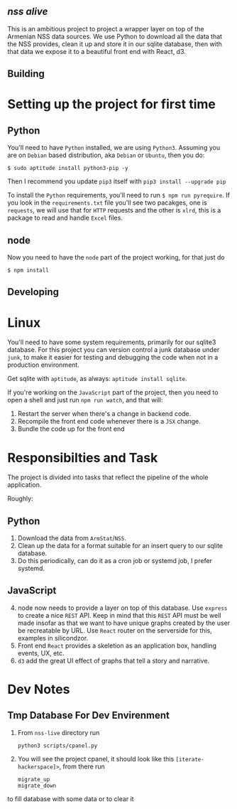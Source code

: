 *nss alive*
-----------

This is an ambitious project to project a wrapper layer on top of the
Armenian NSS data sources. We use Python to download all the data that
the NSS provides, clean it up and store it in our sqlite database,
then with that data we expose it to a beautiful front end with React,
d3.


Building
--------

# Setting up the project for first time

## Python

You'll need to have `Python` installed, we are using
`Python3`. Assuming you are on `Debian` based distribution, aka
`Debian` or `Ubuntu`, then you do:

```
$ sudo aptitude install python3-pip -y
```

Then I recommend you update `pip3` itself with `pip3 install --upgrade pip`

To install the `Python` requirements, you'll need to run `$ npm run
pyrequire`. If you look in the `requirements.txt` file you'll see two
pacakges, one is `requests`, we will use that for `HTTP` requests and
the other is `xlrd`, this is a package to read and handle `Excel`
files. 

## node

Now you need to have the `node` part of the project working, for that
just do

```shell
$ npm install
```

Developing
----------

# Linux

You'll need to have some system requirements, primarily for our
sqlite3 database. For this project you can version control a junk
database under `junk`, to make it easier for testing and debugging the
code when not in a production environment.

Get sqlite with `aptitude`, as always: `aptitude install sqlite`.

If you're working on the `JavaScript` part of the project, then you
need to open a shell and just run `npm run watch`, and that will:

1. Restart the server when there's a change in backend code. 
2. Recompile the front end code whenever there is a `JSX` change. 
3. Bundle the code up for the front end

# Responsibilties and Task

The project is divided into tasks that reflect the pipeline of the
whole application.

Roughly: 

## Python
1. Download the data from `ArmStat`/`NSS`.
2. Clean up the data for a format suitable for an insert query to our
   sqlite database.
3. Do this periodically, can do it as a cron job or systemd job, I
   prefer systemd.

## JavaScript

4. node now needs to provide a layer on top of this database. Use
   `express` to create a nice `REST` API. Keep in mind that this
   `REST` API must be well made insofar as that we want to have unique
   graphs created by the user be recreatable by URL. Use `React`
   router on the serverside for this, examples in silicondzor.
5. Front end `React` provides a skeletion as an application box,
   handling events, UX, etc.
6. `d3` add the great UI effect of graphs that tell a story and narrative.

# Dev Notes

## Tmp Database For Dev Envirenment

1. From `nss-live` directory run
    ```
    python3 scripts/cpanel.py
    ```
2. You will see the project cpanel, it should look like this `[iterate-hackerspace]>`, from there run  
    ```
    migrate_up
    migrate_down
    ```
to fill database with some data or to clear it
